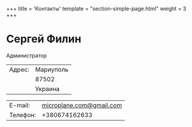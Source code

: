 +++
title = 'Контакты'
template = "section-simple-page.html"
weight = 3
+++

# Сергей Филин

Администратор

| | |
| ------ | --------- |
| Адрес: | Мариуполь |
|        | 87502     |
|        | Украина   |

| | |
| -------- | ------------------------ |
| E-mail:  | <microplane.com@gmail.com> |
| Телефон: | +380674162633 |
